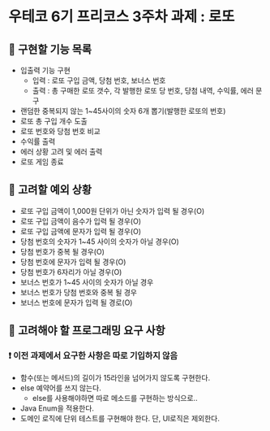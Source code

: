 # 우테코 6기 프리코스 3주차 과제 : 로또


## 📌 구현할 기능 목록
* 입출력 기능 구현
  * 입력 : 로또 구입 금액, 당첨 번호, 보너스 번호
  * 출력 : 총 구매한 로또 갯수, 각 발행한 로또 당 번호, 당첨 내역, 수익률, 에러 문구
* 랜덤한 중복되지 않는 1~45사이의 숫자 6개 뽑기(발행한 로또의 번호)
* 로또 총 구입 개수 도출
* 로또 번호와 당첨 번호 비교
* 수익률 출력
* 에러 상황 고려 및 에러 출력
* 로또 게임 종료


## 📌 고려할 예외 상황
* 로또 구입 금액이 1,000원 단위가 아닌 숫자가 입력 될 경우(O)
* 로또 구입 금액이 음수가 입력 될 경우(O)
* 로또 구입 금액에 문자가 입력 될 경우(O)
* 당첨 번호의 숫자가 1~45 사이의 숫자가 아닐 경우(O)
* 당첨 번호가 중복 될 경우(O)
* 당첨 번호에 문자가 입력 될 경우(O)
* 당첨 번호가 6자리가 아닐 경우(O)
* 보너스 번호가 1~45 사이의 숫자가 아닐 경우
* 보너스 번호가 당첨 번호와 중복 될 경우
* 보너스 번호에 문자가 입력 될 경로(O)



## 📌 고려해야 할 프로그래밍 요구 사항
### ❗️ 이전 과제에서 요구한 사항은 따로 기입하지 않음
* 함수(또는 메서드)의 길이가 15라인을 넘어가지 않도록 구현한다.
* else 예약어를 쓰지 않는다.
  * else를 사용해야하면 따로 메소드를 구현하는 방식으로..
* Java Enum을 적용한다.
* 도메인 로직에 단위 테스트를 구현해야 한다. 단, UI로직은 제외한다.
